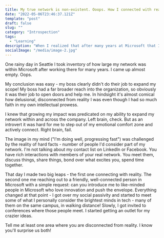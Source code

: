 ```yaml
---
title: My true network is non-existent. Ooops. How I connected with reality and found a tribe. 
date: "2022-05-06T23:46:37.121Z"
template: "post"
draft: false
slug: ""
category: "Introspection"
tags:
  - "Learning"
description: "When I realized that after many years at Microsoft that I didn't have a network to speak of apart from people I was working with directly, it dawned on me that I was doing something fundamentally wrong."
socialImage: "/media/image-2.jpg"
---
```


One rainy day in Seattle I took inventory of how large my network was within Microsoft after working there for many years. I came up almost empty. Oops.

My conclusion was easy - my boss clearly didn't do their job to expand my scope! My boss had a far broader reach into the organization, so obviously it was their job to open doors and help me. In hindsight it's almost comical how delusional, disconnected from reality I was even though I had so much faith in my own intellectual prowess. 

I knew that growing my impact was predicated on my ability to expand my network within and across the company. Left brain, check.
But as an introvert it was hard for me to step out of my emotional comfort zone and actively connect. Right brain, fail.

The image in my mind ("I'm doing well, progressing fast") was challenged by the reality of hard facts - number of people I'd consider part of my network. I'm not talking about my contact list on LinkedIn or Facebook. You have rich interactions with members of your real network. You meet them, discuss things, share things, bond over what excites you, spend time together.

That day I made two big leaps - the first one connecting with reality. The second one me reaching out to a friendly, well-connected person in Microsoft with a simple request: can you introduce me to like-minded people in Microsoft who love innovation and push the envelope. Everything changed at that point - I got over my social passivity and started to meet some of what I personally consider the brightest minds in tech - many of them on the same campus, in walking distance! Slowly, I got invited to conferences where those people meet. I started getting an outlet for my crazier ideas. 

Tell me at least one area where you are disconnected from reality. I know you'll surprise us both!